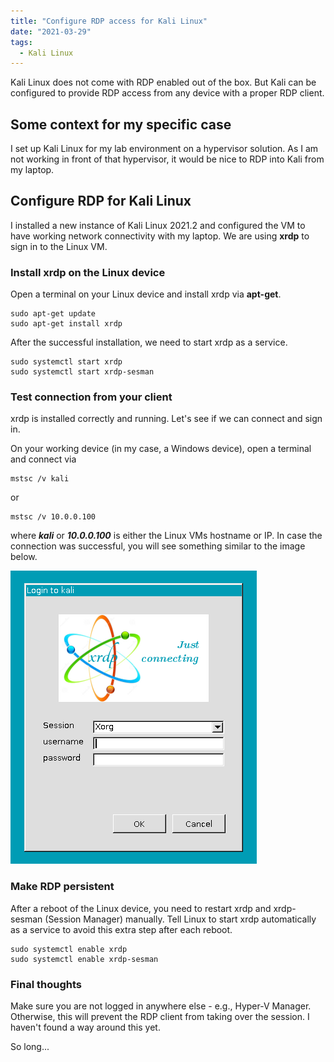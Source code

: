 ```yaml
---
title: "Configure RDP access for Kali Linux"
date: "2021-03-29"
tags: 
  - Kali Linux
---
```



Kali Linux does not come with RDP enabled out of the box. But Kali can be configured to provide RDP access from any device with a proper RDP client. 

<!--more-->

## Some context for my specific case 
I set up Kali Linux for my lab environment on a hypervisor solution. As I am not working in front of that hypervisor, it would be nice to RDP into Kali from my laptop. 

## Configure RDP for Kali Linux 
I installed a new instance of Kali Linux 2021.2 and configured the VM to have working network connectivity with my laptop. We are using **xrdp** to sign in to the Linux VM. 

### Install xrdp on the Linux device 
Open a terminal on your Linux device and install xrdp via **apt-get**. 

```
sudo apt-get update 
sudo apt-get install xrdp
```

After the successful installation, we need to start xrdp as a service. 
```
sudo systemctl start xrdp
sudo systemctl start xrdp-sesman
```

### Test connection from your client 
xrdp is installed correctly and running. Let's see if we can connect and sign in. 

On your working device (in my case, a Windows device), open a terminal and connect via 
```
mstsc /v kali
```

or 

```
mstsc /v 10.0.0.100
```

where ***kali*** or ***10.0.0.100*** is either the Linux VMs hostname or IP. 
In case the connection was successful, you will see something similar to the image below. 


![](images/article.configurerdpaccessforkalilinux.loginscreen.png)

### Make RDP persistent 
After a reboot of the Linux device, you need to restart xrdp and xrdp-sesman (Session Manager) manually. Tell Linux to start xrdp automatically as a service to avoid this extra step after each reboot. 

```
sudo systemctl enable xrdp 
sudo systemctl enable xrdp-sesman
```

### Final thoughts 
Make sure you are not logged in anywhere else - e.g., Hyper-V Manager. Otherwise, this will prevent the RDP client from taking over the session. I haven't found a way around this yet.

So long...
